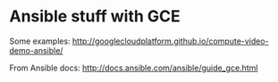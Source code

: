 # Ansible stuff with GCE
Some examples: http://googlecloudplatform.github.io/compute-video-demo-ansible/

From Ansible docs: http://docs.ansible.com/ansible/guide_gce.html
